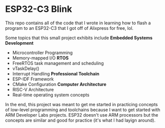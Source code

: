 # ESP32-C3 Blink
This repo contains all of the code that I wrote in learning how to flash a program to an ESP32-C3
that I got off of Alixpress for free, lol. 

Some topics that this small project exhibits include 
**Embedded Systems Development**
- Microcontroller Programming
- Memory-mapped I/O 
**RTOS**
- FreeRTOS task management and scheduling
- vTaskDelay() 
- Interrupt Handling 
**Professional Toolchain**
- ESP-IDF Framework
- CMake Configuration
**Computer Architecture**
- RISC-V Architecture 
- Real-time operating system concepts

In the end, this project was meant to get me started in practicing concepts of low-level
programming and toolchains because I want to get started with ARM Developer Labs projects.
ESP32 doesn't use ARM processors but the concepts are similar and good for practice (it's what I had layign around).